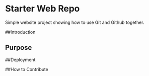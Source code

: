 # Starter Web Repo

Simple website project showing how to use Git and Github together.

##Introduction

## Purpose

##Deployment

##How to Contribute